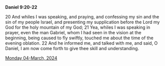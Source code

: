 **Daniel 9:20-22**

20 And whiles I was speaking, and praying, and confessing my sin and the sin of my people Israel, and presenting my supplication before the Lord my God for the holy mountain of my God; 21 Yea, whiles I was speaking in prayer, even the man Gabriel, whom I had seen in the vision at the beginning, being caused to fly swiftly, touched me about the time of the evening oblation. 22 And he informed me, and talked with me, and said, O Daniel, I am now come forth to give thee skill and understanding.

[Monday 04-March, 2024](https://getbible.net/kjv/Daniel/9/20-22)
